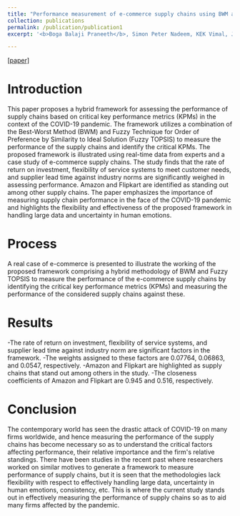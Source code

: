 ```yaml
---
title: "Performance measurement of e-commerce supply chains using BWM and fuzzy TOPSIS"
collection: publications
permalink: /publication/publication1
excerpt: '<b>Boga Balaji Praneeth</b>, Simon Peter Nadeem, KEK Vimal, Jayakrishna Kandasamy.<br />International Journal of Quality & Reliability Management [2022]'

---
```


[[paper]](https://www.emerald.com/insight/content/doi/10.1108/IJQRM-03-2022-0105/full/html)


Introduction
======

This paper proposes a hybrid framework for assessing the performance of supply chains based on critical key performance metrics (KPMs) in the context of the COVID-19 pandemic. The framework utilizes a combination of the Best-Worst Method (BWM) and Fuzzy Technique for Order of Preference by Similarity to Ideal Solution (Fuzzy TOPSIS) to measure the performance of the supply chains and identify the critical KPMs. The proposed framework is illustrated using real-time data from experts and a case study of e-commerce supply chains. The study finds that the rate of return on investment, flexibility of service systems to meet customer needs, and supplier lead time against industry norms are significantly weighed in assessing performance. Amazon and Flipkart are identified as standing out among other supply chains. The paper emphasizes the importance of measuring supply chain performance in the face of the COVID-19 pandemic and highlights the flexibility and effectiveness of the proposed framework in handling large data and uncertainty in human emotions.


Process
======

A real case of e-commerce is presented to illustrate the working of the proposed framework comprising a hybrid methodology of BWM and Fuzzy TOPSIS to measure the performance of the e-commerce supply chains by identifying the critical key performance metrics (KPMs) and measuring the performance of the considered supply chains against these.

Results
======

-The rate of return on investment, flexibility of service systems, and supplier lead time against industry norm are significant factors in the framework.
-The weights assigned to these factors are 0.07764, 0.06863, and 0.0547, respectively.
-Amazon and Flipkart are highlighted as supply chains that stand out among others in the study.
-The closeness coefficients of Amazon and Flipkart are 0.945 and 0.516, respectively.


Conclusion
======

The contemporary world has seen the drastic attack of COVID-19 on many firms worldwide, and hence measuring the performance of the supply chains has become necessary so as to understand the critical factors affecting performance, their relative importance and the firm's relative standings. There have been studies in the recent past where researchers worked on similar motives to generate a framework to measure performance of supply chains, but it is seen that the methodologies lack flexibility with respect to effectively handling large data, uncertainty in human emotions, consistency, etc. This is where the current study stands out in effectively measuring the performance of supply chains so as to aid many firms affected by the pandemic.

